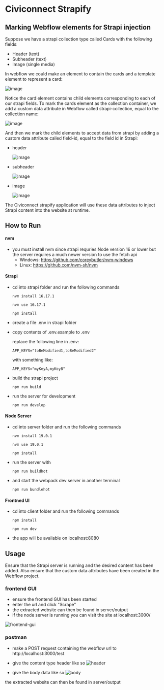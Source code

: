 # Civiconnect Strapify

## Marking Webflow elements for Strapi injection
Suppose we have a strapi collection type called Cards with the following fields: 
  - Header (text)
  - Subheader (text)
  - Image (single media)

In webflow we could make an element to contain the cards and a template element to represent a card:

![image](https://user-images.githubusercontent.com/113685729/200185275-a276f1d0-e8bb-427b-99aa-37cff98b31bc.png)

Notice the card element contains child elements corresponding to each of our strapi fields. To mark the cards element as the collection container, we add a custom data attribute in Webflow called strapi-collection, equal to the collection name:

![image](https://user-images.githubusercontent.com/113685729/200185539-47ed0e36-dfae-43bd-ab26-462814d231eb.png)

And then we mark the child elements to accept data from strapi by adding a custom data attribute called field-id, equal to the field id in Strapi:
  - header
  
    ![image](https://user-images.githubusercontent.com/113685729/200185685-a3fbbc0f-794a-404f-b2e6-efc5a9cb7891.png)
   
  - subheader
  
    ![image](https://user-images.githubusercontent.com/113685729/200185721-f7ba638c-17bd-44ec-9858-dd448c9be349.png)

  
  - image
  
    ![image](https://user-images.githubusercontent.com/113685729/200185734-a1694823-def8-408b-8879-2c731d913060.png)

The Civiconnect strapify application will use these data attributes to inject Strapi content into the website at runtime.


## How to Run
#### nvm
  - you must install nvm since strapi requries Node version 16 or lower but the server requires a much newer version to use the fetch api
    - Windows: https://github.com/coreybutler/nvm-windows
    - Linux: https://github.com/nvm-sh/nvm

#### Strapi

  - cd into strapi folder and run the following commands
    ```shell
    nvm install 16.17.1
    ```
    ```shell
    nvm use 16.17.1
    ```
    ```shell
    npm install
    ```
  - create a file .env in strapi folder
  - copy contents of .env.example to .env
  
    replace the following line in .env: 
    ```javscript
    APP_KEYS="toBeModified1,toBeModified2"
    ```
    with something like: 
    ```javscript
    APP_KEYS="myKeyA,myKeyB"
    ```
  - build the strapi project
    ```shell
    npm run build
    ```
  - run the server for development
    ```shell
    npm run develop
    ```
  
#### Node Server
  - cd into server folder and run the following commands
    ```shell
    nvm install 19.0.1
    ```
    ```shell
    nvm use 19.0.1
    ```
    ```shell
    npm install
    ```
  - run the server with 
    ```shell
    npm run buildhot
    ```
  - and start the webpack dev server in another terminal
    ```shell
    npm run bundlehot
    ```
    
#### Frontned UI
  - cd into client folder and run the following commands
    ```shell
    npm install
    ```
    ```shell
    npm run dev
    ```
  - the app will be available on localhost:8080
  
## Usage
Ensure that the Strapi server is running and the desired content has been added. Also ensure that the custom data attributes have been created in the Webflow project.

### frontend GUI
 - ensure the frontend GUI has been started
 - enter the url and click "Scrape"
 - the extracted website can then be found in server/output
 - if the node server is running you can visit the site at localhost:3000/
 
![frontend-gui](https://user-images.githubusercontent.com/113685729/200182129-25880491-7126-4070-b852-248fc312ecfa.png)

### postman
  - make a POST request containing the webflow url to http://localhost:3000/test

  - give the content type header like so
  ![header](https://user-images.githubusercontent.com/113685729/200182226-32a0c6b7-87ee-4b08-be60-b3f77585f54a.png)

  - give the body data like so
  ![body](https://user-images.githubusercontent.com/113685729/200182228-9f9dcec9-f5be-4b3a-8012-65202beecaff.png)
  
the extracted website can then be found in server/output
